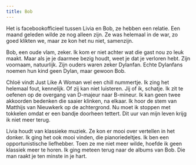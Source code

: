 ```yaml
---
title: Bob
---
```


Het is facebookofficieel tussen Livia en Bob, ze hebben een relatie. Een maand geleden wilde ze nog alleen zijn. Ze was helemaal in de war, zo goed klikten we, maar ze kon het nu niet, samenzijn.

Bob, een oude vlam, zeker. Ik kom er niet achter wat die gast nou zo leuk maakt. Maar als je je daarmee bezig houdt, weet je dat je verloren hebt. Zijn voornaam, natuurlijk. Zijn ouders waren zeker Dylanfan. Echte Dylanfans noemen hun kind geen Dylan, maar gewoon Bob.

Chloë vindt Just Like A Woman wel een chill nummertje. Ik zing het helemaal fout, kennelijk. Of zij kan niet luisteren. Jij of ik, schatje. Ik zit te oefenen op de overgang van D-majeur naar B-mineur. Ik kan geen twee akkoorden bedenken die saaier klinken, na elkaar. Ik hoor de stem van Matthijs van Nieuwkerk op de achtergrond. Nu moet ik stoppen met tokkelen omdat er een bandje doorheen tettert. Dit uur van mijn leven krijg ik niet meer terug.

Livia houdt van klassieke muziek. Ze kon er mooi over vertellen in het donker. Ik ging het ook mooi vinden, die pianoriedeltjes. Ik ben een opportunistische liefhebber. Toen ze me niet meer wilde, hoefde ik geen klassiek meer te horen. Ik ging meteen terug naar de albums van Bob. Die man raakt je ten minste in je hart.



